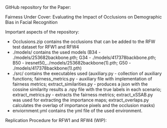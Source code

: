 GitHub repository for the Paper: 


Fairness Under Cover: Evaluating the Impact of Occlusions on Demographic Bias in Facial Recognition


Important aspects of the repository:

 - Occlusions.zip contains the occlusions that can be added to the RFW test dataset for RFW1 and RFW4
 - ./models/ contains the used models (B34 - ./models/253682backbone.pth; G34 - ./models/417378backbone.pth; B50 - iresnet50_../models/253682backbone(1).pth; G50 - ./models/417378backbone(1).pth)
 - ./src/ contains the executables used (auxiliary.py - collection of auxiliary functions; fairness_metrics.py - auxiliary file with implementation of fairness metrics; extract_similarities.py - produces a json with the cossine similarity results a .npy file with the true labels in each scenario; extract_metrics.py - extracts the fairness metrics; extract_xSSAB.py was used for extracting the importance maps; extract_overlaps.py calculates the overlap of importance pixels and the occlusion masks)
 - enviornment.yml contains the yml file of the used environment. 


Replication Procedure for RFW1 and RFW4 (WIP):

